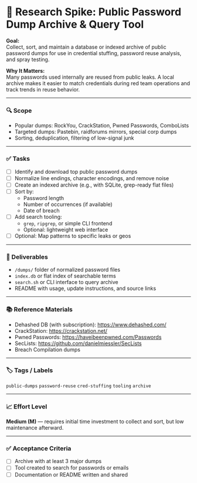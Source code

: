# 🧠 Research Spike: Public Password Dump Archive & Query Tool

**Goal:**  
Collect, sort, and maintain a database or indexed archive of public password dumps for use in credential stuffing, password reuse analysis, and spray testing.

**Why It Matters:**  
Many passwords used internally are reused from public leaks. A local archive makes it easier to match credentials during red team operations and track trends in reuse behavior.

---

### 🔍 Scope
- Popular dumps: RockYou, CrackStation, Pwned Passwords, ComboLists
- Targeted dumps: Pastebin, raidforums mirrors, special corp dumps
- Sorting, deduplication, filtering of low-signal junk

---

### ✅ Tasks
- [ ] Identify and download top public password dumps
- [ ] Normalize line endings, character encodings, and remove noise
- [ ] Create an indexed archive (e.g., with SQLite, grep-ready flat files)
- [ ] Sort by:
  - Password length
  - Number of occurrences (if available)
  - Date of breach
- [ ] Add search tooling:
  - `grep`, `ripgrep`, or simple CLI frontend
  - Optional: lightweight web interface
- [ ] Optional: Map patterns to specific leaks or geos

---

### 🎯 Deliverables
- `/dumps/` folder of normalized password files
- `index.db` or flat index of searchable terms
- `search.sh` or CLI interface to query archive
- README with usage, update instructions, and source links

---

### 📚 Reference Materials
- Dehashed DB (with subscription): https://www.dehashed.com/
- CrackStation: https://crackstation.net/
- Pwned Passwords: https://haveibeenpwned.com/Passwords
- SecLists: https://github.com/danielmiessler/SecLists
- Breach Compilation dumps

---

### 🏷️ Tags / Labels
`public-dumps` `password-reuse` `cred-stuffing` `tooling` `archive`

---

### 📈 Effort Level
**Medium (M)** — requires initial time investment to collect and sort, but low maintenance afterward.

---

### ✅ Acceptance Criteria
- [ ] Archive with at least 3 major dumps
- [ ] Tool created to search for passwords or emails
- [ ] Documentation or README written and shared
